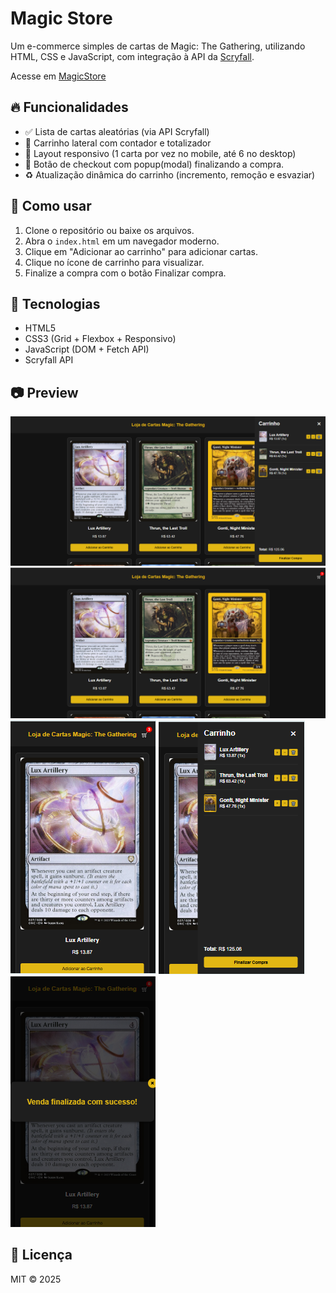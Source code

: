 # Magic Store

Um e-commerce simples de cartas de Magic: The Gathering, utilizando HTML, CSS e JavaScript, com integração à API da [Scryfall](https://scryfall.com/docs/api).

Acesse em [MagicStore](https://ismaelsidney.github.io/magicstore/)

## 🔥 Funcionalidades

- ✅ Lista de cartas aleatórias (via API Scryfall)
- 🛒 Carrinho lateral com contador e totalizador
- 📱 Layout responsivo (1 carta por vez no mobile, até 6 no desktop)
- 🧾 Botão de checkout com popup(modal) finalizando a compra.
- ♻️ Atualização dinâmica do carrinho (incremento, remoção e esvaziar)

## 🚀 Como usar

1. Clone o repositório ou baixe os arquivos.
2. Abra o `index.html` em um navegador moderno.
3. Clique em "Adicionar ao carrinho" para adicionar cartas.
4. Clique no ícone de carrinho para visualizar.
5. Finalize a compra com o botão Finalizar compra.

## 🧪 Tecnologias

- HTML5
- CSS3 (Grid + Flexbox + Responsivo)
- JavaScript (DOM + Fetch API)
- Scryfall API

## 📷 Preview

![screenshot](./img/Screenshot_6.png)
![screenshot](./img/Screenshot_7.png)
![screenshot](./img/Screenshot_8.png)
![screenshot](./img/Screenshot_9.png)
![screenshot](./img/Screenshot_10.png)

## 📄 Licença

MIT © 2025

